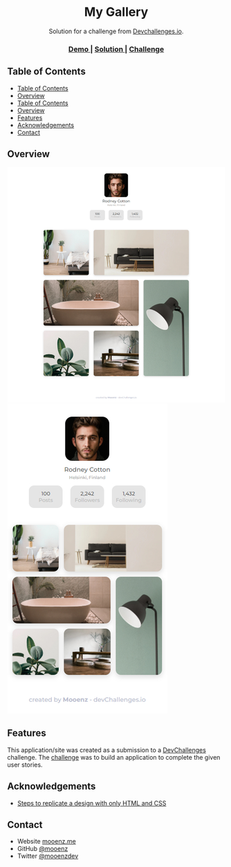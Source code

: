 <!-- Please update value in the {}  -->

<h1 align="center">My Gallery</h1>

<div align="center">
   Solution for a challenge from  <a href="http://devchallenges.io" target="_blank">Devchallenges.io</a>.
</div>

<div align="center">
  <h3>
    <a href="https://mooenz.github.io/portfolio-devchallenges/my-gallery-master/">
      Demo
    </a>
    <span> | </span>
    <a href="https://devchallenges.io/solutions/g5SgB9vgDjv5LLyyM3IS">
      Solution
    </a>
    <span> | </span>
    <a href="https://devchallenges.io/solutions/g5SgB9vgDjv5LLyyM3IS">
      Challenge
    </a>
  </h3>
</div>

<!-- TABLE OF CONTENTS -->

## Table of Contents

- [Table of Contents](#table-of-contents)
- [Overview](#overview)
- [Table of Contents](#table-of-contents-1)
- [Overview](#overview-1)
- [Features](#features)
- [Acknowledgements](#acknowledgements)
- [Contact](#contact)

## Overview

![screenshot](./solution/mooenz-desktop.jpg)
![screenshot](./solution/mooenz-mobile.jpg)

## Features

This application/site was created as a submission to a [DevChallenges](https://devchallenges.io/challenges) challenge. The [challenge](https://devchallenges.io/challenges/gcbWLxG6wdennelX7b8I) was to build an application to complete the given user stories.

## Acknowledgements

- [Steps to replicate a design with only HTML and CSS](https://devchallenges-blogs.web.app/how-to-replicate-design/)

## Contact

- Website [mooenz.me](https://www.mooenz.me/)
- GitHub [@mooenz](https://github.com/Mooenz)
- Twitter [@mooenzdev](https://twitter.com/MooenzDev)
